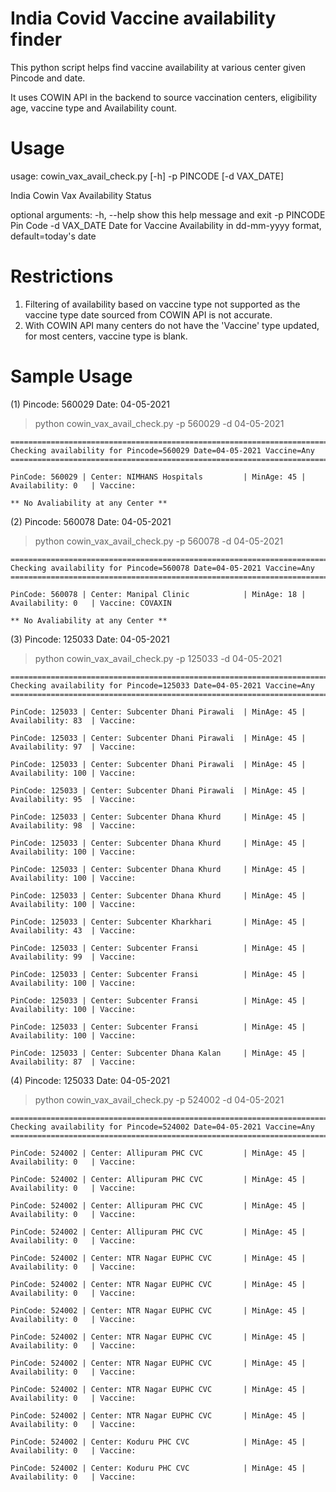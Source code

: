 # India Covid Vaccine availability finder

This python script helps find vaccine availability at various center given Pincode and date.

It uses COWIN API in the backend to source vaccination centers, eligibility age, vaccine type and Availability count.

# Usage

usage: cowin_vax_avail_check.py [-h] -p PINCODE [-d VAX_DATE] 
     
India Cowin Vax Availability Status

optional arguments:
  -h, --help      show this help message and exit
  -p PINCODE      Pin Code
  -d VAX_DATE     Date for Vaccine Availability in dd-mm-yyyy format,
                  default=today's date

# Restrictions
1. Filtering of availability based on vaccine type not supported as the vaccine type date sourced from COWIN API is not accurate.
2. With COWIN API many centers do not have the 'Vaccine' type updated, for most centers, vaccine type is blank.

# Sample Usage

(1) Pincode: 560029 Date: 04-05-2021

> python cowin_vax_avail_check.py -p 560029 -d 04-05-2021

```
======================================================================================
Checking availability for Pincode=560029 Date=04-05-2021 Vaccine=Any
========================================================================================

PinCode: 560029 | Center: NIMHANS Hospitals         | MinAge: 45 | Availability: 0   | Vaccine: 

** No Avaliability at any Center **
```

(2) Pincode: 560078 Date: 04-05-2021

> python cowin_vax_avail_check.py -p 560078 -d 04-05-2021

```
======================================================================================
Checking availability for Pincode=560078 Date=04-05-2021 Vaccine=Any
========================================================================================

PinCode: 560078 | Center: Manipal Clinic            | MinAge: 18 | Availability: 0   | Vaccine: COVAXIN

** No Avaliability at any Center **

```

(3) Pincode: 125033 Date: 04-05-2021

> python cowin_vax_avail_check.py -p 125033 -d 04-05-2021

```
======================================================================================
Checking availability for Pincode=125033 Date=04-05-2021 Vaccine=Any
========================================================================================

PinCode: 125033 | Center: Subcenter Dhani Pirawali  | MinAge: 45 | Availability: 83  | Vaccine: 

PinCode: 125033 | Center: Subcenter Dhani Pirawali  | MinAge: 45 | Availability: 97  | Vaccine: 

PinCode: 125033 | Center: Subcenter Dhani Pirawali  | MinAge: 45 | Availability: 100 | Vaccine: 

PinCode: 125033 | Center: Subcenter Dhani Pirawali  | MinAge: 45 | Availability: 95  | Vaccine: 

PinCode: 125033 | Center: Subcenter Dhana Khurd     | MinAge: 45 | Availability: 98  | Vaccine: 

PinCode: 125033 | Center: Subcenter Dhana Khurd     | MinAge: 45 | Availability: 100 | Vaccine: 

PinCode: 125033 | Center: Subcenter Dhana Khurd     | MinAge: 45 | Availability: 100 | Vaccine: 

PinCode: 125033 | Center: Subcenter Dhana Khurd     | MinAge: 45 | Availability: 100 | Vaccine: 

PinCode: 125033 | Center: Subcenter Kharkhari       | MinAge: 45 | Availability: 43  | Vaccine: 

PinCode: 125033 | Center: Subcenter Fransi          | MinAge: 45 | Availability: 99  | Vaccine: 

PinCode: 125033 | Center: Subcenter Fransi          | MinAge: 45 | Availability: 100 | Vaccine: 

PinCode: 125033 | Center: Subcenter Fransi          | MinAge: 45 | Availability: 100 | Vaccine: 

PinCode: 125033 | Center: Subcenter Fransi          | MinAge: 45 | Availability: 100 | Vaccine: 

PinCode: 125033 | Center: Subcenter Dhana Kalan     | MinAge: 45 | Availability: 87  | Vaccine: 
```

(4) Pincode: 125033 Date: 04-05-2021

> python cowin_vax_avail_check.py -p 524002 -d 04-05-2021

```
======================================================================================
Checking availability for Pincode=524002 Date=04-05-2021 Vaccine=Any
========================================================================================

PinCode: 524002 | Center: Allipuram PHC CVC         | MinAge: 45 | Availability: 0   | Vaccine: 

PinCode: 524002 | Center: Allipuram PHC CVC         | MinAge: 45 | Availability: 0   | Vaccine: 

PinCode: 524002 | Center: Allipuram PHC CVC         | MinAge: 45 | Availability: 0   | Vaccine: 

PinCode: 524002 | Center: Allipuram PHC CVC         | MinAge: 45 | Availability: 0   | Vaccine: 

PinCode: 524002 | Center: NTR Nagar EUPHC CVC       | MinAge: 45 | Availability: 0   | Vaccine: 

PinCode: 524002 | Center: NTR Nagar EUPHC CVC       | MinAge: 45 | Availability: 0   | Vaccine: 

PinCode: 524002 | Center: NTR Nagar EUPHC CVC       | MinAge: 45 | Availability: 0   | Vaccine: 

PinCode: 524002 | Center: NTR Nagar EUPHC CVC       | MinAge: 45 | Availability: 0   | Vaccine: 

PinCode: 524002 | Center: NTR Nagar EUPHC CVC       | MinAge: 45 | Availability: 0   | Vaccine: 

PinCode: 524002 | Center: NTR Nagar EUPHC CVC       | MinAge: 45 | Availability: 0   | Vaccine: 

PinCode: 524002 | Center: NTR Nagar EUPHC CVC       | MinAge: 45 | Availability: 0   | Vaccine: 

PinCode: 524002 | Center: Koduru PHC CVC            | MinAge: 45 | Availability: 0   | Vaccine: 

PinCode: 524002 | Center: Koduru PHC CVC            | MinAge: 45 | Availability: 0   | Vaccine: 

```
